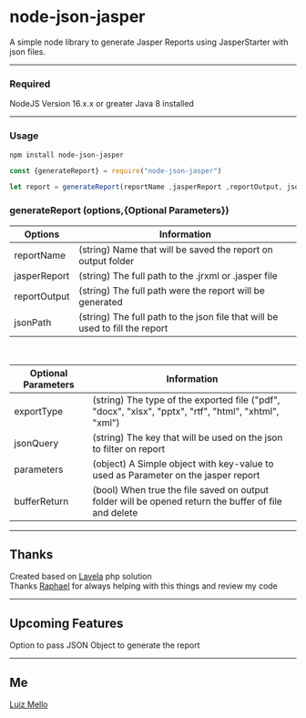 # node-json-jasper
A simple node library to generate Jasper Reports using JasperStarter with json files.

------------

### Required
NodeJS Version 16.x.x or greater
Java 8 installed

------------
### Usage
`npm install node-json-jasper`
```javascript
const {generateReport} = require("node-json-jasper")

let report = generateReport(reportName ,jasperReport ,reportOutput, jsonPath, {exportType:"pdf",bufferRetrun:true})
```
### generateReport (options,{Optional Parameters})
| Options  | Information  |
| ------------ | ------------ |
|  reportName | (string) Name that will be saved the report on output folder  |
| jasperReport  | (string) The full path to the .jrxml or .jasper file  |
| reportOutput  | (string) The full path were the report will be generated  |
| jsonPath | (string) The full path to the json file that will be used to fill the report|

<br>

| Optional Parameters | Information |
|---------------------| ------------ |
| exportType          | (string) The type of the exported file ("pdf", "docx", "xlsx", "pptx", "rtf", "html", "xhtml", "xml")  |
| jsonQuery           | (string) The key that will be used on the json to filter on report |
| parameters          |(object) A Simple object with key-value to used as Parameter on the jasper report  |
| bufferReturn        | (bool) When true the file saved on output folder will be opened return the buffer of file and delete|

------------


## Thanks
Created based on [Lavela](https://github.com/lavela/phpjasper/ "Lavela") php solution
<br>
Thanks [Raphael](https://github.com/raphael-heilbuth "Raphael") for always helping with this things and review my code

------------



## Upcoming Features
Option to pass JSON Object to generate the report

------------


## Me
[Luiz Mello](https://github.com/loez/ "Luiz Mello")